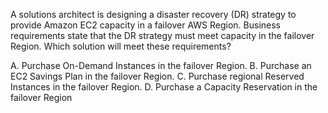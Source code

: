 A solutions architect is designing a disaster recovery (DR) strategy to provide Amazon EC2 capacity in a failover AWS Region. Business requirements state that the DR strategy must meet capacity in the failover Region. Which solution will meet these requirements? 

A. Purchase On-Demand Instances in the failover Region. 
B. Purchase an EC2 Savings Plan in the failover Region. 
C. Purchase regional Reserved Instances in the failover Region. 
D. Purchase a Capacity Reservation in the failover Region